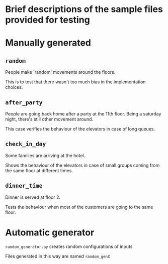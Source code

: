 # Brief descriptions of the sample files provided for testing

# Manually generated

## `random`
People make 'random' movements around the floors.

This is to test that there wasn't too much bias in the implementation choices.

## `after_party`
People are going back home after a party at the 11th floor. Being a saturday night, there's still other movement around.

This case verifies the behaviour of the elevators in case of long queues.

## `check_in_day`
Some families are arriving at the hotel.

Shows the behaviour of the elevators in case of small groups coming from the same floor at different times.

## `dinner_time`
Dinner is served at floor 2.

Tests the behaviour when most of the customers are going to the same floor.

# Automatic generator

`random_generator.py` creates random configurations of inputs

Files generated in this way are named `random_genX`

